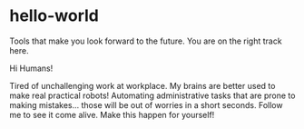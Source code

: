 # hello-world
Tools that make you look forward to the future. You are on the right track here.

Hi Humans!

Tired of unchallenging work at workplace. My brains are better used to make real practical robots! Automating administrative tasks that are prone to making mistakes... those will be out of worries in a short seconds. Follow me to see it come alive. Make this happen for yourself!


